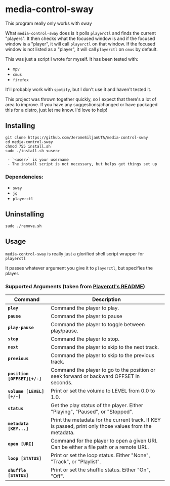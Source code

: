 # media-control-sway
This program really only works with sway

What `media-control-sway` does is it polls `playerctl` and finds the current "players". It then checks what the focused window is and if the focused window is a "player", it will call `playerctl` on that window. If the focused window is not listed as a "player", it will call `playerctl` on `cmus` by default. 

This was just a script I wrote for myself. It has been tested with:
 - `mpv`
 - `cmus`
 - `firefox`

It'll probably work with `spotify`, but I don't use it and haven't tested it.

This project was thrown together quickly, so I expect that there's a lot of area to improve. If you have any suggestions/changed or have packaged this for a distro, just let me know. I'd love to help!

## Installing
```
git clone https://github.com/JeromeSiljanUTA/media-control-sway
cd media-control-sway
chmod 755 install.sh
sudo ./install.sh <user>

 - `<user>` is your username
 - The install script is not necessary, but helps get things set up
```

### Dependencies:
 - `sway`
 - `jq`
 - `playerctl`

## Uninstalling
` sudo ./remove.sh `

## Usage
`media-control-sway` is really just a glorified shell script wrapper for `playerctl`

It passes whatever argument you give it to `playerctl`, but specifies the player.

### Supported Arguments (taken from [Playerctl's README](https://github.com/altdesktop/playerctl))
|Command|Description|
|-|-|
| **`play`**                   | Command the player to play.                                                                            |
| **`pause`**                  | Command the player to pause                                                                            |
| **`play-pause`**             | Command the player to toggle between play/pause.                                                       |
| **`stop`**                   | Command the player to stop.                                                                            |
| **`next`**                   | Command the player to skip to the next track.                                                          |
| **`previous`**               | Command the player to skip to the previous track.                                                      |
| **`position [OFFSET][+/-]`** | Command the player to go to the position or seek forward or backward OFFSET in seconds.                |
| **`volume [LEVEL][+/-]`**    | Print or set the volume to LEVEL from 0.0 to 1.0.                                                      |
| **`status`**                 | Get the play status of the player. Either "Playing", "Paused", or "Stopped".                           |
| **`metadata [KEY...]`**      | Print the metadata for the current track. If KEY is passed, print only those values from the metadata. |
| **`open [URI]`**             | Command for the player to open a given URI. Can be either a file path or a remote URL.                 |
| **`loop [STATUS]`**          | Print or set the loop status. Either "None", "Track", or "Playlist".                                   |
| **`shuffle [STATUS]`**       | Print or set the shuffle status. Either "On", "Off".                                                   |

